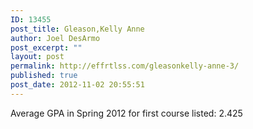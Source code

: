 ```yaml
---
ID: 13455
post_title: Gleason,Kelly Anne
author: Joel DesArmo
post_excerpt: ""
layout: post
permalink: http://effrtlss.com/gleasonkelly-anne-3/
published: true
post_date: 2012-11-02 20:55:51
---
```

<p>Average GPA in Spring 2012 for first course listed: 2.425</p>